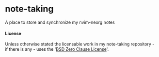 # note-taking

A place to store and synchronize my nvim-neorg notes



#### License

Unless otherwise stated the licensable work in my note-taking repository - if there is any - uses
the '[BSD Zero Clause License](LICENSE)'.
